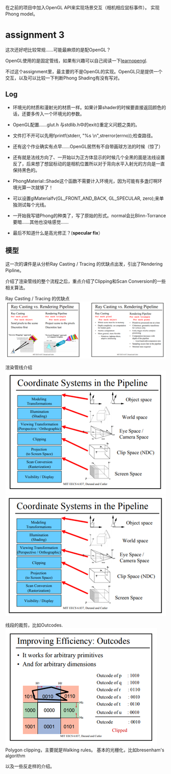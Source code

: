 在之前的项目中加入OpenGL API来实现场景交互（相机相应鼠标事件）。
实现Phong model。

# assignment 3

这次还好吧比较常规……可能最麻烦的是配OpenGL？ 

OpenGL使用的是固定管线，如果有兴趣可以自己阅读一下[learnopengl](https://learnopengl.com/).

不过这个assignment里，最主要的不是OpenGL的实现。OpenGL只是提供一个交互，以及可以比较一下判断Phong Shading有没有写对。

## Log
- 环境光的材质和漫射光的材质一样。如果计算shader的时候要直接返回颜色的话，还要多传入一个环境光的参数。  

- OpenGL配置……glut.h 与stdlib.h中的exit()重定义问题之类的。
- 文件打不开可以先用fprintf(stderr, "%s \n",strerror(errno));检查路径。  
- 还有这个作业确实有点早……OpenGL居然有不自带画球方法的时候（惊了）  
- 还有就是法线方向了、一开始以为正方体显示的时候几个全黑的面是法线设置反了，后来想了想鼠标动的是相机位置所以对于背向水平入射光的方向是一直保持黑色的。  
- PhongMaterial::Shade这个函数不需要计入环境光，因为可能有多盏灯啊环境光算一次就够了！  
- 可以设置glMaterialfv(GL_FRONT_AND_BACK, GL_SPECULAR, zero);来单独测试每个光线。
- 一开始我写错Phong的种类了，写了原始的形式。normal会比Blinn-Torrance要暗……其他也没啥感觉……
- 最后不知道什么是高光修正？(**specular fix**）

## 模型

这一次的课件是从分析Ray Casting / Tracing 的优缺点出发，引出了Rendering Pipline。  

介绍了渲染管线的整个流程之后，重点介绍了Clipping和Scan Conversion的一些相关算法。 

Ray Casting / Tracing 的优缺点
![](https://raw.githubusercontent.com/birdy-C/pic/master/MIT-6-837/3/0.png) 

渲染管线介绍
![](https://raw.githubusercontent.com/birdy-C/pic/master/MIT-6-837/3/1.png) 
![](https://raw.githubusercontent.com/birdy-C/pic/master/MIT-6-837/3/2.png) 

线段的裁剪，比如Outcodes.
![](https://raw.githubusercontent.com/birdy-C/pic/master/MIT-6-837/3/3.png) 
 Polygon clipping，主要就是Walking rules。
基本的光栅化，比如bresenham's algorithm

以及一些反走样的介绍。
















